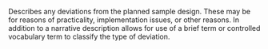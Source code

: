 Describes any deviations from the planned sample design. These may be for reasons of practicality, implementation issues, or other reasons. In addition to a narrative description allows for use of a brief term or controlled vocabulary term to classify the type of deviation.